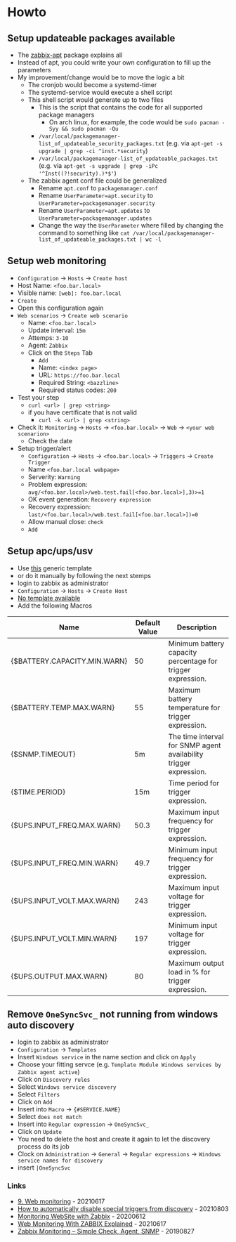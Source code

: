 # Howto

## Setup updateable packages available

* The [zabbix-apt](https://github.com/theranger/zabbix-apt) package explains all
* Instead of apt, you could write your own configuration to fill up the parameters
* My improvement/change would be to move the logic a bit
    * The cronjob would become a systemd-timer
    * The systemd-service would execute a shell script
    * This shell script would generate up to two files
        * This is the script that contains the code for all supported package managers
            * On arch linux, for example, the code would be `sudo pacman -Syy && sudo pacman -Qu`
        * `/var/local/packagemanager-list_of_updateable_security_packages.txt` (e.g. via `apt-get -s upgrade | grep -ci ^inst.*security`)
        * `/var/local/packagemanager-list_of_updateable_packages.txt` (e.g. via `apt-get -s upgrade | grep -iPc '^Inst((?!security).)*$'`)
    * The zabbix agent conf file could be generalized
        * Rename `apt.conf` to `packagemanager.conf`
        * Rename `UserParameter=apt.security` to `UserParameter=packagemanager.security`
        * Rename `UserParameter=apt.updates` to `UserParameter=packagemanager.updates`
        * Change the way the `UserParameter` where filled by changing the command to something like `cat /var/local/packagemanager-list_of_updateable_packages.txt | wc -l`

## Setup web monitoring

* `Configuration` -> `Hosts` -> `Create host`
* Host Name: `<foo.bar.local>`
* Visible name: `[web]: foo.bar.local`
* `Create`
* Open this configuration again
* `Web scenarios` -> `Create web scenario`
    * Name: `<foo.bar.local>`
    * Update interval: `15m`
    * Attemps: `3-10`
    * Agent: `Zabbix`
    * Click on the `Steps` Tab
        * `Add`
        * Name: `<index page>`
        * URL: `https://foo.bar.local`
        * Required String: `<bazzline>`
        * Required status codes: `200`
* Test your step
    * `curl <url> | grep <string>`
    * if you have certificate that is not valid
        * `curl -k <url> | grep <string>`
* Check it: `Monitoring` -> `Hosts` -> `<foo.bar.local>` -> `Web` -> `<your web scenarion>`
    * Check the date
* Setup trigger/alert
    * `Configuration` -> `Hosts` -> `<foo.bar.local>` -> `Triggers` -> `Create Trigger`
    * Name `<foo.bar.local webpage>`
    * Serverity: `Warning`
    * Problem expression: `avg/<foo.bar.local>/web.test.fail[<foo.bar.local>],3)>=1`
    * OK event generation: `Recovery expression`
    * Recovery expression: `last/<foo.bar.local>/web.test.fail[<foo.bar.local>])=0`
    * Allow manual close: `check`
    * `Add`

## Setup apc/ups/usv

* Use [this](https://share.zabbix.com/power-ups/network-ups-generic) generic template
* or do it manually by following the next stemps
* login to zabbix as administrator
* `Configuration` -> `Hosts` -> `Create Host`
* [No template available](https://www.zabbix.com/de/integrations/apc_ups_snmp)
* Add the following Macros

| Name | Default Value | Description |
| --- | --- | --- |
| {$BATTERY.CAPACITY.MIN.WARN} | 50 | Minimum battery capacity percentage for trigger expression. |
| {$BATTERY.TEMP.MAX.WARN} | 55 | Maximum battery temperature for trigger expression. |
| {$SNMP.TIMEOUT} | 5m | The time interval for SNMP agent availability trigger expression. |
| {$TIME.PERIOD} | 15m | Time period for trigger expression. |
| {$UPS.INPUT_FREQ.MAX.WARN} | 50.3 | Maximum input frequency for trigger expression. |
| {$UPS.INPUT_FREQ.MIN.WARN} | 49.7 | Minimum input frequency for trigger expression. |
| {$UPS.INPUT_VOLT.MAX.WARN} | 243 | Maximum input voltage for trigger expression. |
| {$UPS.INPUT_VOLT.MIN.WARN} | 197 | Minimum input voltage for trigger expression. |
| {$UPS.OUTPUT.MAX.WARN} | 80 | Maximum output load in % for trigger expression. |

## Remove `OneSyncSvc_` not running from windows auto discovery

* login to zabbix as administrator
* `Configuration` -> `Templates`
* Insert `Windows service` in the name section and click on `Apply`
* Choose your fitting servce (e.g. `Template Module Windows services by Zabbix agent active`)
* Click on `Discovery rules`
* Select `Windows service discovery`
* Select `Filters`
* Click on `Add`
* Insert into `Macro` -> `{#SERVICE.NAME}`
* Select `does not match`
* Insert into `Regular expression` -> `OneSyncSvc_`
* Click on `Update`
* You need to delete the host and create it again to let the discovery process do its job
* Clock on `Administration` -> `General` -> `Regular expressions` -> `Windows service names for discovery`
* insert `|OneSyncSvc`

### Links

* [9. Web monitoring](https://www.zabbix.com/documentation/current/manual/web_monitoring) - 20210617
* [How to automatically disable special triggers from discovery](https://www.zabbix.com/forum/zabbix-help/49798-how-to-automatically-disable-special-triggers-from-discovery) - 20210803
* [Monitoring WebSite with Zabbix](https://sysadminwork.com/monitoring-website-with-zabbix/) - 20200612
* [Web Monitoring With ZABBIX Explained](https://www.youtube.com/watch?v=L_J56StHHbg) - 20210617
* [Zabbix Monitoring – Simple Check, Agent, SNMP](https://www.itnotes.it/linux/zabbix-monitoring/) - 20190827
